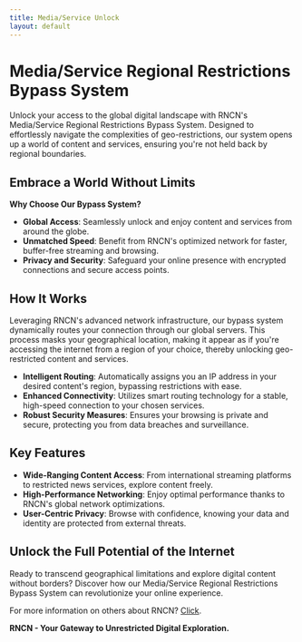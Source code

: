```yaml
---
title: Media/Service Unlock
layout: default
---
```


# Media/Service Regional Restrictions Bypass System

Unlock your access to the global digital landscape with RNCN's Media/Service Regional Restrictions Bypass System. Designed to effortlessly navigate the complexities of geo-restrictions, our system opens up a world of content and services, ensuring you're not held back by regional boundaries.

## Embrace a World Without Limits

**Why Choose Our Bypass System?**

- **Global Access**: Seamlessly unlock and enjoy content and services from around the globe.
- **Unmatched Speed**: Benefit from RNCN's optimized network for faster, buffer-free streaming and browsing.
- **Privacy and Security**: Safeguard your online presence with encrypted connections and secure access points.

## How It Works

Leveraging RNCN's advanced network infrastructure, our bypass system dynamically routes your connection through our global servers. This process masks your geographical location, making it appear as if you're accessing the internet from a region of your choice, thereby unlocking geo-restricted content and services.

- **Intelligent Routing**: Automatically assigns you an IP address in your desired content's region, bypassing restrictions with ease.
- **Enhanced Connectivity**: Utilizes smart routing technology for a stable, high-speed connection to your chosen services.
- **Robust Security Measures**: Ensures your browsing is private and secure, protecting you from data breaches and surveillance.

## Key Features

- **Wide-Ranging Content Access**: From international streaming platforms to restricted news services, explore content freely.
- **High-Performance Networking**: Enjoy optimal performance thanks to RNCN's global network optimizations.
- **User-Centric Privacy**: Browse with confidence, knowing your data and identity are protected from external threats.

## Unlock the Full Potential of the Internet

Ready to transcend geographical limitations and explore digital content without borders? Discover how our Media/Service Regional Restrictions Bypass System can revolutionize your online experience.

For more information on others about RNCN? [Click](https://rncn.net/).

**RNCN - Your Gateway to Unrestricted Digital Exploration.**